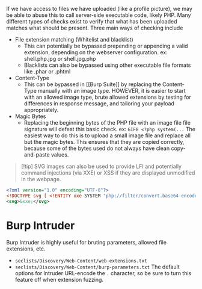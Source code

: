 If we have access to files we have uploaded (like a profile picture), we may be able to abuse this to call server-side executable code, likely PHP. Many different types of checks exist to verify that what has been uploaded matches what should be present. Three main ways of checking include
- File extension matching (Whitelist and blacklist)
	- This can potentially be bypassed prepending or appending a valid extension, depending on the webserver configuration. ex: shell.php.jpg or shell.jpg.php
	- Blacklists can also be bypassed using other executable file formats like .phar or .phtml
- Content-Type
	- This can be bypassed in [[Burp Suite]] by replacing the Content-Type manually with an image type. HOWEVER, it is easier to start with an allowed image type, brute allowed extensions by testing for differences in response message, and tailoring your payload appropriately. 
- Magic Bytes
	- Replacing the beginning bytes of the PHP file with an image file file signature will defeat this basic check. ex: `GIF8 <?php system(...` The easiest way to do this is to upload a small image file and replace all but the magic bytes. This ensures that they are copied correctly, because some of the bytes used do not always have clean copy-and-paste values. 

>[!tip] SVG images can also be used to provide LFI and potentially command injections (via XXE) or XSS if they are displayed unmodified in the webpage.
>

```xml
<?xml version="1.0" encoding="UTF-8"?>
<!DOCTYPE svg [ <!ENTITY xxe SYSTEM "php://filter/convert.base64-encode/resource=index.php"> ]>
<svg>&xxe;</svg>
```

# Burp Intruder
Burp Intruder is highly useful for bruting parameters, allowed file extensions, etc. 
- `seclists/Discovery/Web-Content/web-extensions.txt`
- `seclists/Discovery/Web-Content/burp-parameters.txt`
The default options for Intruder URL-encode the `.` character, so be sure to turn this feature off when extension fuzzing. 
